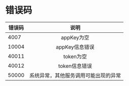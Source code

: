 # 错误码

| 错误码   |         说明         |
| ----- | :----------------: |
| 4007  |      appKey为空      |
| 10004 |     appKey信息错误     |
| 40011 |       token为空      |
| 40012 |      token信息错误     |
| 50000 | 系统异常，其他服务调用可能出现的异常 |

